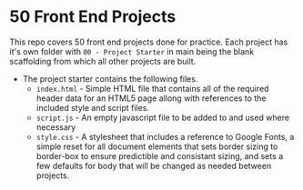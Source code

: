 # 50 Front End Projects

This repo covers 50 front end projects done for practice. 
Each project has it's own folder with `00 - Project Starter` in main being the blank scaffolding from which all other projects are built.  
- The project starter contains the following files.  
    - `index.html` - Simple HTML file that contains all of the required header data for an HTML5 page allong with references to the included style and script files.  
    - `script.js` - An empty javascript file to be added to and used where necessary  
    - `style.css` - A stylesheet that includes a reference to Google Fonts, a simple reset for all document elements that sets border sizing to border-box to ensure predictible and consistant sizing, and sets a few defaults for body that will be changed as needed between projects.